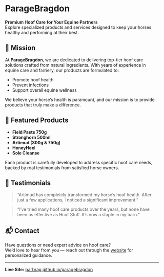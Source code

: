# ParageBragdon

**Premium Hoof Care for Your Equine Partners**  
Explore specialized products and services designed to keep your horses healthy and performing at their best.

## 🌿 Mission

At **ParageBragdon**, we are dedicated to delivering top-tier hoof care solutions crafted from natural ingredients. With years of experience in equine care and farriery, our products are formulated to:

- Promote hoof health
- Prevent infections
- Support overall equine wellness

We believe your horse’s health is paramount, and our mission is to provide products that truly make a difference.

## 🧴 Featured Products

- **Field Paste 750g**
- **Stronghorn 500ml**
- **Artimud (300g & 750g)**
- **HoneyHeel**
- **Sole Cleanse**

Each product is carefully developed to address specific hoof care needs, backed by real testimonials from satisfied horse owners.

## 💬 Testimonials

> “Artimud has completely transformed my horse’s hoof health. After just a few applications, I noticed a significant improvement.”

> “I’ve tried many hoof care products over the years, but none have been as effective as Hoof Stuff. It’s now a staple in my barn.”

## 📬 Contact

Have questions or need expert advice on hoof care?  
We’d love to hear from you — reach out through the [website](https://parbrag.github.io/paragebragdon/#products) for personalized guidance.

---

**Live Site:** [parbrag.github.io/paragebragdon](https://parbrag.github.io/paragebragdon/)
